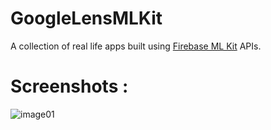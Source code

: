# GoogleLensMLKit
A collection of real life apps built using [Firebase ML Kit](https://firebase.google.com/products/ml-kit/) APIs.

# Screenshots : 

![image01](https://raw.githubusercontent.com/the-dagger/MLKitAndroid/master/art/screen01.png)
